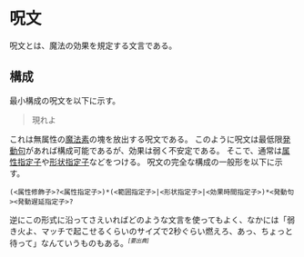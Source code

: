 # 呪文
呪文とは、魔法の効果を規定する文言である。

## 構成
最小構成の呪文を以下に示す。

> 現れよ

これは無属性の[魔法素](magion.md)の塊を放出する呪文である。
このように呪文は最低限[発動句](executor.md)があれば構成可能であるが、効果は弱く不安定である。
そこで、通常は[属性指定子](elementalizer.md)や[形状指定子](modificator.md)などをつける。
呪文の完全な構成の一般形を以下に示す。

```
(<属性修飾子>?<属性指定子>)*(<範囲指定子>|<形状指定子>|<効果時間指定子>)*<発動句><発動遅延指定子>?
```

逆にこの形式に沿ってさえいればどのような文言を使ってもよく、なかには「弱き火よ、マッチで起こせるくらいのサイズで2秒ぐらい燃えろ、あっ、ちょっと待って」なんていうものもある。<sup><small><i>[要出典]</i></small></sup>
